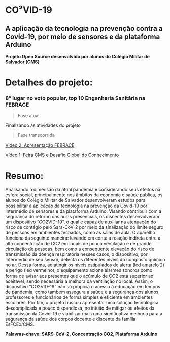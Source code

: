 # CO²VID-19
## A aplicação da tecnologia na prevenção contra a Covid-19, por meio de sensores e da plataforma Arduino


**Projeto Open Source desenvolvido por alunos do Colégio Militar de Salvador (CMS)**

# Detalhes do projeto:

### 8° lugar no voto popular, top 10 Engenharia Sanitária na FEBRACE

> Fase atual

Finalizando as atividades do projeto

> Fase transcorrida

[Video 2: Apresentação FEBRACE](https://youtu.be/Ed8jyDxn8iA)

[Vídeo 1: Feira CMS e Desafio Global do Conhecimento](https://youtu.be/CbPSIRxTuMs)

# Resumo:

Analisando a dimensão da atual pandemia e considerando seus efeitos na esfera social, principalmente nos âmbitos da economia e saúde pública, os alunos do Colégio Militar de Salvador desenvolveram estudos para possibilitar a aplicação da tecnologia na prevenção da Covid-19 por intermédio de sensores e da plataforma Arduino. Visando contribuir com a segurança do retorno das aulas presenciais, os discentes desenvolveram um dispositivo “CO2VID-19”, o qual é capaz de auxiliar na atenuação do risco de contágio pelo Sars-CoV-2 por meio da sinalização do limite seguro de pessoas em ambientes fechados, como as salas de aula. O aparelho funciona da seguinte maneira: levando em conta a relação indireta entre a alta concentração de CO2 em locais de pouca ventilação e de grande circulação de pessoas, bem como a consequente elevação do risco de transmissão da doença respiratória nesses casos, o dispositivo, por intermédio de seu sensor, detecta os diferentes níveis do composto químico no ar. Dessa forma, ao atingir os níveis estipulados de alerta (led amarelo 2) e perigo (led vermelho), o equipamento aciona alarmes sonoros como forma de avisar aos presentes que o acúmulo de CO2 está superior ao aceitável, sendo necessária a melhora da ventilação no local. Assim, o dispositivo “CO2VID-19” não só propicia o acesso à educação em tempos de pandemia, como também assegura a saúde e a segurança dos alunos, professores e funcionários de forma simples e eficiente em ambientes escolares. Por fim, o projeto buscou apresentar uma solução tecnológica descomplicada e pouco dispendiosa, no intuito de mitigar os efeitos da transmissão da Covid-19 e viabilizar mais uma significativa melhoria para a segurança da saúde dos corpos docente e discente da família EsFCEx/CMS.

**Palavras-chave: SARS-CoV-2, Concentração CO2, Plataforma Arduíno**
